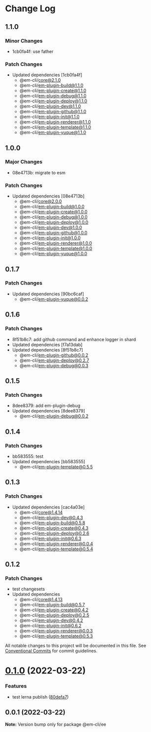 # Change Log

## 1.1.0

### Minor Changes

- 1cb0fa4f: use father

### Patch Changes

- Updated dependencies [1cb0fa4f]
  - @em-cli/core@2.1.0
  - @em-cli/em-plugin-build@1.1.0
  - @em-cli/em-plugin-create@1.1.0
  - @em-cli/em-plugin-debug@1.1.0
  - @em-cli/em-plugin-deploy@1.1.0
  - @em-cli/em-plugin-dev@1.1.0
  - @em-cli/em-plugin-github@1.1.0
  - @em-cli/em-plugin-init@1.1.0
  - @em-cli/em-plugin-renderer@1.1.0
  - @em-cli/em-plugin-template@1.1.0
  - @em-cli/em-plugin-yuque@1.1.0

## 1.0.0

### Major Changes

- 08e4713b: migrate to esm

### Patch Changes

- Updated dependencies [08e4713b]
  - @em-cli/core@2.0.0
  - @em-cli/em-plugin-build@1.0.0
  - @em-cli/em-plugin-create@1.0.0
  - @em-cli/em-plugin-debug@1.0.0
  - @em-cli/em-plugin-deploy@1.0.0
  - @em-cli/em-plugin-dev@1.0.0
  - @em-cli/em-plugin-github@1.0.0
  - @em-cli/em-plugin-init@1.0.0
  - @em-cli/em-plugin-renderer@1.0.0
  - @em-cli/em-plugin-template@1.0.0
  - @em-cli/em-plugin-yuque@1.0.0

## 0.1.7

### Patch Changes

- Updated dependencies [90bc6caf]
  - @em-cli/em-plugin-yuque@0.0.2

## 0.1.6

### Patch Changes

- 8f51b8c7: add github command and enhance logger in shard
- Updated dependencies [f7a13dab]
- Updated dependencies [8f51b8c7]
  - @em-cli/em-plugin-github@0.0.2
  - @em-cli/em-plugin-deploy@0.2.7
  - @em-cli/em-plugin-debug@0.0.3

## 0.1.5

### Patch Changes

- 8dee8379: add em-plugin-debug
- Updated dependencies [8dee8379]
  - @em-cli/em-plugin-debug@0.0.2

## 0.1.4

### Patch Changes

- bb583555: test
- Updated dependencies [bb583555]
  - @em-cli/em-plugin-template@0.5.5

## 0.1.3

### Patch Changes

- Updated dependencies [cac4a03e]
  - @em-cli/core@1.4.14
  - @em-cli/em-plugin-dev@0.4.3
  - @em-cli/em-plugin-build@0.5.8
  - @em-cli/em-plugin-create@0.4.3
  - @em-cli/em-plugin-deploy@0.2.6
  - @em-cli/em-plugin-init@0.6.3
  - @em-cli/em-plugin-renderer@0.0.4
  - @em-cli/em-plugin-template@0.5.4

## 0.1.2

### Patch Changes

- test changesets
- Updated dependencies
  - @em-cli/core@1.4.13
  - @em-cli/em-plugin-build@0.5.7
  - @em-cli/em-plugin-create@0.4.2
  - @em-cli/em-plugin-deploy@0.2.5
  - @em-cli/em-plugin-dev@0.4.2
  - @em-cli/em-plugin-init@0.6.2
  - @em-cli/em-plugin-renderer@0.0.3
  - @em-cli/em-plugin-template@0.5.3

All notable changes to this project will be documented in this file.
See [Conventional Commits](https://conventionalcommits.org) for commit guidelines.

# [0.1.0](https://github.com/edisonLzy/em-cli/compare/@em-cli/ee@0.0.1...@em-cli/ee@0.1.0) (2022-03-22)

### Features

- test lerna publish ([80defa7](https://github.com/edisonLzy/em-cli/commit/80defa7ffdc7e908621e09f96d03ad853cfc805f))

## 0.0.1 (2022-03-22)

**Note:** Version bump only for package @em-cli/ee
